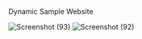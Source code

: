 Dynamic Sample Website 

![Screenshot (93)](https://github.com/user-attachments/assets/9bdbe3c9-0f7e-4d27-8172-575b246ac80b)
![Screenshot (92)](https://github.com/user-attachments/assets/8c77cae6-5f86-4f8f-bffd-b0edc9c7b218)


